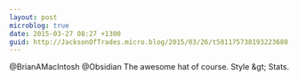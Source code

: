 ```yaml
---
layout: post
microblog: true
date: 2015-03-27 08:27 +1300
guid: http://JacksonOfTrades.micro.blog/2015/03/26/t581175738193223680.html
---
```

@BrianAMacIntosh @Obsidian The awesome hat of course. Style &amp;gt; Stats.
